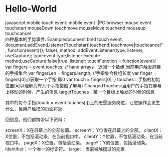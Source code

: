 Hello-World
===========
javascript mobile touch event:
mobile event ||PC browser mouse event
 touchstart                        mouseDown
 touchmove                         mouseMove
 touchend                          mouseup
 touchcancel                       
四种基本的手势事件.
Exampledocument bind touch event:
document.addEventListener("touchstart|touchend|touchmove|touchcancel",
    function(event){},
    false);
method:
 addEventListener(type, listener, useCapture);
 type:event type,listener:execute method,useCapture:false|true.
 listener:
 touchFunction = function(event){
   var fingers = event.touches; // hand arrays，返回一个数组,当前用户触发屏幕的手指集合
   var fingerLen = fingers.length; //手指集合数组长度
   var finger = fingers[0];//获取一个手指,即0
   var touch = fingers[0];
 } 
touches：手指的初始位置(可以理解为有几个手指接触了屏幕)
ChangedTouches:当用户的手指在屏幕上移动的时候，产生的信息
targetTouches：某一个目标上触发的时候的信息

其中的每个手指(touch = event.touches[i])上的志愿服务岗位，让您操作会发生什么，当用户触摸的页面将返

回信息。他们都携带以下资料：

screenX：X在屏幕上的全部位置。
screenY：Y位置在屏幕上的全部。
clientX：X位置，不包括滚动条，在当前视口中。
clientY：Y位置，不包括滚动条，在当前视口中。
pageX：X位置，包括滚动条。
pageY：Y的位置，包括滚动条。
identifier：一个唯一的标识符。
target：当前被触摸过的元素
